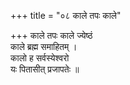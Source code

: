 +++
title = "०८ काले तपः काले"

+++
काले तपः काले ज्येष्ठं  
काले ब्रह्म समाहितम् ।  
कालो ह सर्वस्येश्वरो  
यः पितासीत् प्रजापतेः ॥